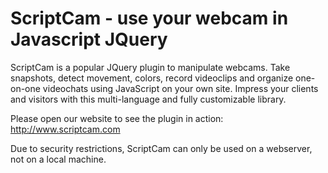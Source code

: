 ScriptCam - use your webcam in Javascript JQuery
================================================

ScriptCam is a popular JQuery plugin to manipulate webcams. Take snapshots, detect movement,
colors, record videoclips and organize one-on-one videochats using JavaScript on your own site.
Impress your clients and visitors with this multi-language and fully customizable library.

Please open our website to see the plugin in action: http://www.scriptcam.com

Due to security restrictions, ScriptCam can only be used on a webserver, not on a local machine.